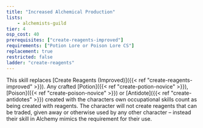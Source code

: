 ```yaml
---
title: "Increased Alchemical Production"
lists:
    - alchemists-guild
tier: 4
osp_cost: 40
prerequisites: ["create-reagents-improved"]
requirements: ["Potion Lore or Poison Lore CS"]
replacement: true
restricted: false
ladder: "create-reagents"
---
```

This skill replaces [Create Reagents (Improved)]({{< ref "create-reagents-improved" >}}). Any crafted [Potion]({{< ref "create-potion-novice" >}}), [Poison]({{< ref "create-poison-novice" >}}) or [Antidote]({{< ref "create-antidotes" >}}) created with the characters own occupational skills count as being created with reagents. The character will not create reagents that can be traded, given away or otherwise used by any other character – instead their skill in Alchemy mimics the requirement for their use.